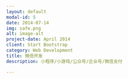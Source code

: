 ```yaml
---
layout: default
modal-id: 5
date: 2014-07-14
img: safe.png
alt: image-alt
project-date: April 2014
client: Start Bootstrap
category: Web Development
title: 微信开发
description: 小程序/小游戏/公众号/企业号/微信支付

---
```

